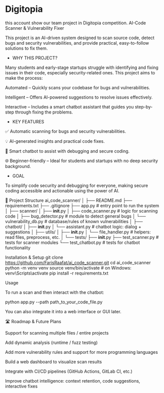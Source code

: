 # Digitopia
this account show our team project in Digitopia competition.
AI-Code Scanner & Vulnerability Fixer

This project is an AI-driven system designed to scan source code, detect bugs and security vulnerabilities, and provide practical, easy-to-follow solutions to fix them.

- WHY THIS PROJECT? 


Many students and early-stage startups struggle with identifying and fixing issues in their code, especially security-related ones. This project aims to make the process:

 Automated – Quickly scans your codebase for bugs and vulnerabilities.

 Intelligent – Offers AI-powered suggestions to resolve issues effectively.

 Interactive – Includes a smart chatbot assistant that guides you step-by-step through fixing the problems.

- KEY FEATURES

✅ Automatic scanning for bugs and security vulnerabilities.

💡 AI-generated insights and practical code fixes.

💬 Smart chatbot to assist with debugging and secure coding.

🌐 Beginner-friendly – Ideal for students and startups with no deep security background.

- GOAL

To simplify code security and debugging for everyone, making secure coding accessible and actionable using the power of AI.


📁 Project Structure
ai_code_scanner/
│
├── README.md
├── requirements.txt
├── .gitignore
├── app.py                  # entry point to run the system
│
├── scanner/
│   ├── __init__.py
│   ├── code_scanner.py     # logic for scanning code
│   ├── bug_detector.py     # module to detect general bugs
│   └── vulnerability_db.py # database/rules of known vulnerabilities
│
├── chatbot/
│   ├── __init__.py
│   └── assistant.py        # chatbot logic: dialog + suggestions
│
├── utils/
│   ├── __init__.py
│   └── file_handler.py     # helpers: read files, preprocess, etc.
│
└── tests/
    ├── __init__.py
    ├── test_scanner.py     # tests for scanner modules
    └── test_chatbot.py     # tests for chatbot functionality



Installation & Setup
git clone https://github.com/FarisRaafat/ai_code_scanner.git
cd ai_code_scanner
python -m venv venv
source venv/bin/activate        # on Windows: venv\Scripts\activate
pip install -r requirements.txt

Usage

To run a scan and then interact with the chatbot:

python app.py --path path_to_your_code_file.py


You can also integrate it into a web interface or GUI later.

🛣️ Roadmap & Future Plans

 Support for scanning multiple files / entire projects

 Add dynamic analysis (runtime / fuzz testing)

 Add more vulnerability rules and support for more programming languages

 Build a web dashboard to visualize scan results

 Integrate with CI/CD pipelines (GitHub Actions, GitLab CI, etc.)

 Improve chatbot intelligence: context retention, code suggestions, interactive fixes
